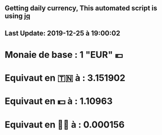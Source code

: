## Getting daily currency, This automated script is using [jq](https://stedolan.github.io/jq/)
## Last Update:  2019-12-25 à 19:00:02
 # Monaie de base : 1 "EUR" 💶 
 # Equivaut en 🇹🇳 à :  3.151902 
 # Equivaut en 💵 à : 1.10963
 # Equivaut en 🐱‍💻 à :  0.000156
